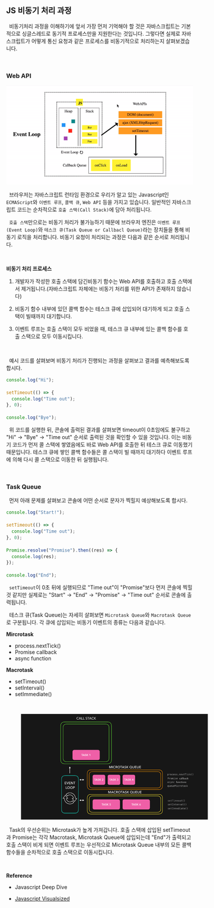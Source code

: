 ## JS 비동기 처리 과정

&nbsp;&nbsp;비동기처리 과정을 이해하기에 앞서 가장 먼저 기억해야 할 것은 자바스크립트는 기본적으로 싱글스레드로 동기적 프로세스만을 지원한다는 것입니다. 그렇다면 실제로 자바스크립트가 어떻게 통신 요청과 같은 프로세스를 비동기적으로 처리하는지 살펴보겠습니다.

<br>

### Web API

![|](../images/js_engine.gif)

&nbsp;&nbsp;브라우저는 자바스크립트 런타임 환경으로 우리가 알고 있는 Javascript인 `ECMAScript`와 `이벤트 루프`, `콜백 큐`, `Web API` 등을 가지고 있습니다. 일반적인 자바스크립트 코드는 순차적으로 `호출 스택(Call Stack)`에 담아 처리됩니다.

&nbsp;&nbsp;`호출 스택`만으로는 비동기 처리가 불가능하기 때문에 브라우저 엔진은 `이벤트 루프(Event Loop)`와 `테스크 큐(Task Queue or Callbacl Queue)`라는 장치들을 통해 비동기 로직을 처리합니다. 비동기 요청이 처리되는 과정은 다음과 같은 순서로 처리됩니다.

<br>

**비동기 처리 프로세스**

1. 개발자가 작성한 호출 스택에 담긴비동기 함수는 Web API를 호출하고 호출 스택에서 제거됩니다.(자바스크립트 자체에는 비동기 처리를 위한 API가 존재하지 않습니다)

2. 비동기 함수 내부에 있던 콜백 함수는 테스크 큐에 삽입되어 대기하게 되고 호출 스택이 빌때까지 대기합니다.

3. 이벤트 루프는 호출 스택이 모두 비었을 때, 테스크 큐 내부에 있는 콜백 함수를 호출 스택으로 모두 이동시킵니다.

<br>

&nbsp;&nbsp;예시 코드를 살펴보며 비동기 처리가 진행되는 과정을 살펴보고 결과를 예측해보도록 합시다.

```javascript
console.log("Hi");

setTimeout(() => {
  console.log("Time out");
}, 0);

console.log("Bye");
```

&nbsp;&nbsp;위 코드를 실행한 뒤, 콘솔에 출력된 결과를 살펴보면 timeout이 0초임에도 불구하고 "Hi" -> "Bye" -> "Time out" 순서로 출력된 것을 확인할 수 있을 것입니다. 이는 비동기 코드가 먼저 콜 스택에 쌓였음에도 바로 Web API를 호출한 뒤 테스크 큐로 이동했기 때문입니다. 테스크 큐에 쌓인 콜백 함수들은 콜 스택이 빌 때까지 대기하다 이벤트 루프에 의해 다시 콜 스택으로 이동한 뒤 실행됩니다.

<br>

### Task Queue

&nbsp;&nbsp;먼저 아래 문제를 살펴보고 콘솔에 어떤 순서로 문자가 찍힐지 예상해보도록 합시다.

```javascript
console.log("Start!");

setTimeout(() => {
  console.log("Time out");
}, 0);

Promise.resolve("Promise").then((res) => {
  console.log(res);
});

console.log("End");
```

&nbsp;&nbsp;`setTimeout`이 0초 뒤에 실행되므로 "Time out"이 "Promise"보다 먼저 콘솔에 찍힐 것 같지만 실제로는 "Start" -> "End" -> "Promise" -> "Time out" 순서로 콘솔에 출력됩니다.

&nbsp;&nbsp;테스크 큐(Task Queue)는 자세히 살펴보면 `Microtask Queue`와 `Macrotask Queue`로 구분됩니다. 각 큐에 삽입되는 비동기 이벤트의 종류는 다음과 같습니다.

**Mircrotask**

- process.nextTick()
- Promise callback
- async function

**Macrotask**

- setTimeout()
- setInterval()
- setImmediate()

<br>

<figure align="center" style="width: 100%">
  <img src="../images/taskqueue.gif" style="width: 600px" />
</figure>

&nbsp;&nbsp;Task의 우선순위는 Microtask가 높게 가져갑니다. 호출 스택에 삽입된 setTimeout과 Promise는 각각 Macrotask, Microtask Queue에 삽입되는데 "End"가 출력되고 호출 스택이 비게 되면 이벤트 루프는 우선적으로 Microtask Queue 내부의 모든 콜백 함수들을 순차적으로 호출 스택으로 이동시킵니다.

<br>

**Reference**

- Javascript Deep Dive

- [Javascript Visualsized](https://dev.to/lydiahallie/javascript-visualized-promises-async-await-5gke#syntax)

